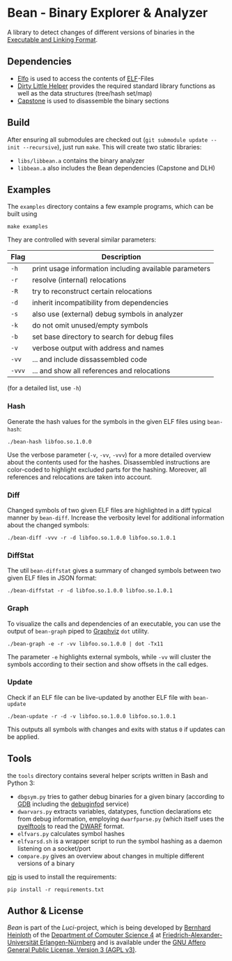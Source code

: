 Bean - Binary Explorer & Analyzer
=================================

A library to detect changes of different versions of binaries in the [Executable and Linking Format](https://en.wikipedia.org/wiki/Executable_and_Linkable_Format).


Dependencies
------------

 - [Elfo](https://gitlab.cs.fau.de/luci-project/elfo) is used to access the contents of [ELF](https://en.wikipedia.org/wiki/Executable_and_Linkable_Format)-Files
 - [Dirty Little Helper](https://gitlab.cs.fau.de/luci-project/dlh) provides the required standard library functions as well as the data structures (tree/hash set/map)
 - [Capstone](http://www.capstone-engine.org/) is used to disassemble the binary sections


Build
-----

After ensuring all submodules are checked out (`git submodule update --init --recursive`),
just run `make`. This will create two static libraries:

 - `libs/libbean.a` contains the binary analyzer
 - `libbean.a` also includes the Bean dependencies (Capstone and DLH)


Examples
--------

The `examples` directory contains a few example programs, which can be built using

    make examples

They are controlled with several similar parameters:

|  Flag  |  Description                                           |
|--------|--------------------------------------------------------|
| `-h`   | print usage information including available parameters |
| `-r`   | resolve (internal) relocations                         |
| `-R`   | try to reconstruct certain relocations                 |
| `-d`   | inherit incompatibility from dependencies              |
| `-s`   | also use (external) debug symbols in analyzer          |
| `-k`   | do not omit unused/empty symbols                       |
| `-b`   | set base directory to search for debug files           |
| `-v`   | verbose output with address and names                  |
| `-vv`  | ... and include dissassembled code                     |
| `-vvv` | ... and show all references and relocations            |

(for a detailed list, use `-h`)


### Hash

Generate the hash values for the symbols in the given ELF files using `bean-hash`:

    ./bean-hash libfoo.so.1.0.0

Use the verbose parameter (`-v`, `-vv`, `-vvv`) for a more detailed overview about the contents used for the hashes.
Disassembled instructions are color-coded to highlight excluded parts for the hashing.
Moreover, all references and relocations are taken into account.


### Diff

Changed symbols of two given ELF files are highlighted in a diff typical manner by `bean-diff`.
Increase the verbosity level for additional information about the changed symbols:

    ./bean-diff -vvv -r -d libfoo.so.1.0.0 libfoo.so.1.0.1


### DiffStat

The util `bean-diffstat` gives a summary of changed symbols between two given ELF files in JSON format:

    ./bean-diffstat -r -d libfoo.so.1.0.0 libfoo.so.1.0.1


### Graph

To visualize the calls and dependencies of an executable, you can use the output of `bean-graph` piped to [Graphviz](https://graphviz.org/) `dot` utility.

    ./bean-graph -e -r -vv libfoo.so.1.0.0 | dot -Tx11

The parameter `-e` highlights external symbols, while `-vv` will cluster the symbols according to their section and show offsets in the call edges.


### Update

Check if an ELF file can be live-updated by another ELF file with `bean-update`

    ./bean-update -r -d -v libfoo.so.1.0.0 libfoo.so.1.0.1

This outputs all symbols with changes and exits with status `0` if updates can be applied.


Tools
-----

the `tools` directory contains several helper scripts written in Bash and Python 3:

 - `dbgsym.py` tries to gather debug binaries for a given binary (according to [GDB](https://sourceware.org/gdb/onlinedocs/gdb/Separate-Debug-Files.html) including the [debuginfod](https://sourceware.org/elfutils/Debuginfod.html) service)
 - `dwarvars.py` extracts variables, datatypes, function declarations etc from debug information, employing `dwarfparse.py` (which itself uses the [pyelftools](https://github.com/eliben/pyelftools) to read the [DWARF](https://dwarfstd.org/) format.
 - `elfvars.py` calculates symbol hashes
 - `elfvarsd.sh` is a wrapper script to run the symbol hashing as a daemon listening on a socket/port
 - `compare.py` gives an overview about changes in multiple different versions of a binary

[pip](https://pypi.org/project/pip/) is used to install the requirements:

    pip install -r requirements.txt


Author & License
----------------

*Bean* is part of the *Luci*-project, which is being developed by [Bernhard Heinloth](https://sys.cs.fau.de/person/heinloth) of the [Department of Computer Science 4](https://sys.cs.fau.de/) at [Friedrich-Alexander-Universität Erlangen-Nürnberg](https://www.fau.eu/) and is available under the [GNU Affero General Public License, Version 3 (AGPL v3)](LICENSE.md).
